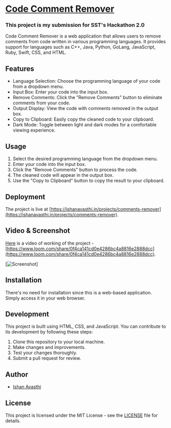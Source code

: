 # [Code Comment Remover](https://ishanavasthi.in/projects/comments-remover)
### This project is my submission for SST's Hackathon 2.0
Code Comment Remover is a web application that allows users to remove comments from code written in various programming languages. It provides support for languages such as C++, Java, Python, GoLang, JavaScript, Ruby, Swift, CSS, and HTML.

## Features

- Language Selection: Choose the programming language of your code from a dropdown menu.
- Input Box: Enter your code into the input box.
- Remove Comments: Click the "Remove Comments" button to eliminate comments from your code.
- Output Display: View the code with comments removed in the output box.
- Copy to Clipboard: Easily copy the cleaned code to your clipboard.
- Dark Mode: Toggle between light and dark modes for a comfortable viewing experience.

## Usage

1. Select the desired programming language from the dropdown menu.
2. Enter your code into the input box.
3. Click the "Remove Comments" button to process the code.
4. The cleaned code will appear in the output box.
5. Use the "Copy to Clipboard" button to copy the result to your clipboard.

## Deployment

The project is live at [https://ishanavasthi.in/projects/comments-remover](https://ishanavasthi.in/projects/comments-remover).

## Video & Screenshot

[Here](https://www.loom.com/share/0f4ca141cd0e4286bc4a8816e2888dcc?sid=18b264d4-e2bb-4439-bf79-6e09604e28e2) is a video of working of the project - [https://www.loom.com/share/0f4ca141cd0e4286bc4a8816e2888dcc](https://www.loom.com/share/0f4ca141cd0e4286bc4a8816e2888dcc).

[![Screenshot](https://github.com/ishanavasthi/comments-remover/assets/87573177/c4a8aaa3-5c2d-463d-8225-64083a44e982)]

## Installation

There's no need for installation since this is a web-based application. Simply access it in your web browser.

## Development

This project is built using HTML, CSS, and JavaScript. You can contribute to its development by following these steps:

1. Clone this repository to your local machine.
2. Make changes and improvements.
3. Test your changes thoroughly.
4. Submit a pull request for review.

## Author

- [Ishan Avasthi](https://ishanavasthi.in?utm_source=GitHub)

## License

This project is licensed under the MIT License - see the [LICENSE](LICENSE) file for details.
